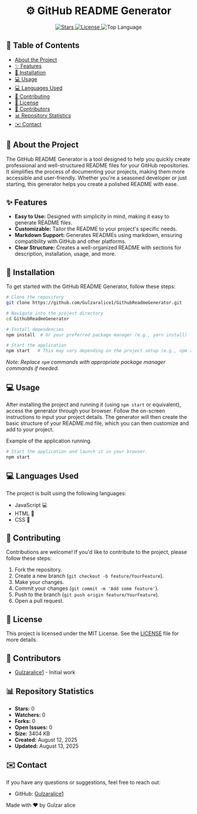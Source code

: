 <div align="center">
  <h1> ⚙️ GitHub README Generator </h1>
  <p>
    <a href="https://github.com/Gulzaralice1/GithubReadmeGenerator/stargazers">
      <img src="https://img.shields.io/github/stars/Gulzaralice1/GithubReadmeGenerator?style=flat-square" alt="Stars"/>
    </a>
    <a href="https://github.com/Gulzaralice1/GithubReadmeGenerator/blob/main/LICENSE">
      <img src="https://img.shields.io/github/license/Gulzaralice1/GithubReadmeGenerator?style=flat-square" alt="License"/>
    </a>
     <img src="https://img.shields.io/github/languages/top/Gulzaralice1/GithubReadmeGenerator?style=flat-square" alt="Top Language"/>
  </p>
</div>

<!-- TABLE OF CONTENTS -->
## 📝 Table of Contents

- [About the Project](#about-the-project)
- [✨ Features](#features)
- [🚀 Installation](#installation)
- [💻 Usage](#usage)
- [💻 Languages Used](#languages-used)
- [🤝 Contributing](#contributing)
- [📜 License](#license)
- [👥 Contributors](#contributors)
- [📊 Repository Statistics](#repository-statistics)
- [✉️ Contact](#contact)

<!-- ABOUT THE PROJECT -->
## 🧐 About the Project

The GitHub README Generator is a tool designed to help you quickly create professional and well-structured README files for your GitHub repositories.  It simplifies the process of documenting your projects, making them more accessible and user-friendly. Whether you're a seasoned developer or just starting, this generator helps you create a polished README with ease.

<!-- FEATURES -->
## ✨ Features

*   **Easy to Use:**  Designed with simplicity in mind, making it easy to generate README files.
*   **Customizable:**  Tailor the README to your project's specific needs.
*   **Markdown Support:** Generates READMEs using markdown, ensuring compatibility with GitHub and other platforms.
*   **Clear Structure:** Creates a well-organized README with sections for description, installation, usage, and more.

<!-- INSTALLATION -->
## 🚀 Installation

To get started with the GitHub README Generator, follow these steps:

```bash
# Clone the repository
git clone https://github.com/Gulzaralice1/GithubReadmeGenerator.git

# Navigate into the project directory
cd GithubReadmeGenerator

# Install dependencies
npm install  # Or your preferred package manager (e.g., yarn install)

# Start the application
npm start   # This may vary depending on the project setup (e.g., npm run dev, or a specific command)
```
*Note: Replace `npm` commands with appropriate package manager commands if needed.*

<!-- USAGE -->
## 💻 Usage

After installing the project and running it (using `npm start` or equivalent), access the generator through your browser. Follow the on-screen instructions to input your project details. The generator will then create the basic structure of your README.md file, which you can then customize and add to your project.

Example of the application running.
```bash
# Start the application and launch it in your browser.
npm start
```

<!-- LANGUAGES USED -->
## 💻 Languages Used

The project is built using the following languages:

*   JavaScript 💻
*   HTML 📄
*   CSS 🎨

<!-- CONTRIBUTING -->
## 🤝 Contributing

Contributions are welcome! If you'd like to contribute to the project, please follow these steps:

1.  Fork the repository.
2.  Create a new branch (`git checkout -b feature/YourFeature`).
3.  Make your changes.
4.  Commit your changes (`git commit -m 'Add some feature'`).
5.  Push to the branch (`git push origin feature/YourFeature`).
6.  Open a pull request.

<!-- LICENSE -->
## 📜 License

This project is licensed under the MIT License. See the [LICENSE](https://github.com/Gulzaralice1/GithubReadmeGenerator/blob/main/LICENSE) file for more details.

<!-- CONTRIBUTORS -->
## 👥 Contributors

*   [Gulzaralice1](https://github.com/Gulzaralice1) - Initial work

<!-- REPOSITORY STATISTICS -->
## 📊 Repository Statistics

*   **Stars:** 0
*   **Watchers:** 0
*   **Forks:** 0
*   **Open Issues:** 0
*   **Size:** 3404 KB
*   **Created:** August 12, 2025
*   **Updated:** August 13, 2025

<!-- CONTACT -->
## ✉️ Contact

If you have any questions or suggestions, feel free to reach out:

*   GitHub: [Gulzaralice1](https://github.com/Gulzaralice1)

Made with ❤️ by Gulzar alice
